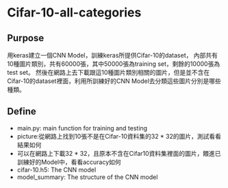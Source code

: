 # Cifar-10-all-categories
## Purpose
用keras建立一個CNN Model，訓練keras所提供Cifar-10的dataset，
內部共有10種圖片類別，共有60000張，其中50000張為training set，剩餘的10000張為test set。
然後在網路上去下載跟這10種圖片類別相關的圖片，但是並不含在Cifar-10的dataset裡面，利用所訓練好的CNN Model去分類這些圖片分別是哪些種類。
## Define
   * main.py: main function for training and testing
   * picture:從網路上找到10張不是在Cifar-10資料集的32 * 32的圖片，測試看看結果如何
   * 可以在網路上下載32 * 32，且原本不含在Cifar10資料集裡面的圖片，餵進已訓練好的Model中，看看accuracy如何
   * cifar-10.h5: The CNN model
   * model_summary: The structure of the CNN model 
